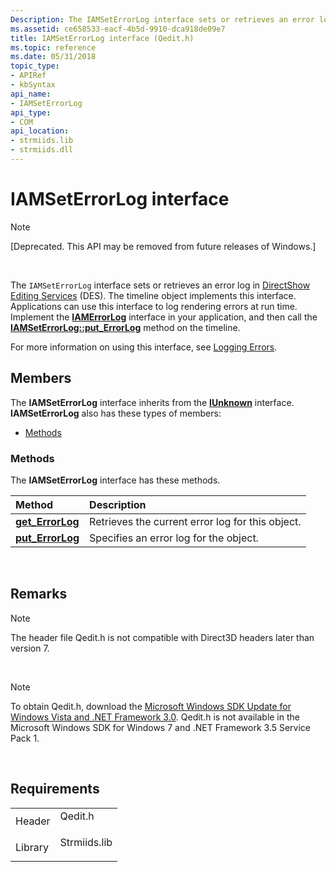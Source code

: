```yaml
---
Description: The IAMSetErrorLog interface sets or retrieves an error log in DirectShow Editing Services (DES).
ms.assetid: ce658533-eacf-4b5d-9910-dca918de09e7
title: IAMSetErrorLog interface (Qedit.h)
ms.topic: reference
ms.date: 05/31/2018
topic_type: 
- APIRef
- kbSyntax
api_name: 
- IAMSetErrorLog
api_type: 
- COM
api_location: 
- strmiids.lib
- strmiids.dll
---
```


# IAMSetErrorLog interface

> [!Note]  
> \[Deprecated. This API may be removed from future releases of Windows.\]

 

The `IAMSetErrorLog` interface sets or retrieves an error log in [DirectShow Editing Services](directshow-editing-services.md) (DES). The timeline object implements this interface. Applications can use this interface to log rendering errors at run time. Implement the [**IAMErrorLog**](iamerrorlog.md) interface in your application, and then call the [**IAMSetErrorLog::put\_ErrorLog**](iamseterrorlog-put-errorlog.md) method on the timeline.

For more information on using this interface, see [Logging Errors](logging-errors.md).

## Members

The **IAMSetErrorLog** interface inherits from the [**IUnknown**](https://msdn.microsoft.com/library/ms680509(v=VS.85).aspx) interface. **IAMSetErrorLog** also has these types of members:

-   [Methods](#methods)

### Methods

The **IAMSetErrorLog** interface has these methods.



| Method                                               | Description                                                 |
|:-----------------------------------------------------|:------------------------------------------------------------|
| [**get\_ErrorLog**](iamseterrorlog-get-errorlog.md) | Retrieves the current error log for this object.<br/> |
| [**put\_ErrorLog**](iamseterrorlog-put-errorlog.md) | Specifies an error log for the object.<br/>           |



 

## Remarks

> [!Note]  
> The header file Qedit.h is not compatible with Direct3D headers later than version 7.

 

> [!Note]  
> To obtain Qedit.h, download the [Microsoft Windows SDK Update for Windows Vista and .NET Framework 3.0](https://go.microsoft.com/fwlink/p/?linkid=129787). Qedit.h is not available in the Microsoft Windows SDK for Windows 7 and .NET Framework 3.5 Service Pack 1.

 

## Requirements



|                    |                                                                                         |
|--------------------|-----------------------------------------------------------------------------------------|
| Header<br/>  | <dl> <dt>Qedit.h</dt> </dl>      |
| Library<br/> | <dl> <dt>Strmiids.lib</dt> </dl> |



 

 




